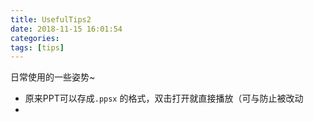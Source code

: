 ```yaml
---
title: UsefulTips2
date: 2018-11-15 16:01:54
categories: 
tags: [tips]
---
```


日常使用的一些姿势~

<!---more--->

- 原来PPT可以存成`.ppsx` 的格式，双击打开就直接播放（可与防止被改动
- 

